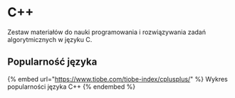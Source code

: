 # C++

Zestaw materiałów do nauki programowania i rozwiązywania zadań algorytmicznych w języku C.

## Popularność języka

{% embed url="https://www.tiobe.com/tiobe-index/cplusplus/" %}
Wykres popularności języka C++
{% endembed %}